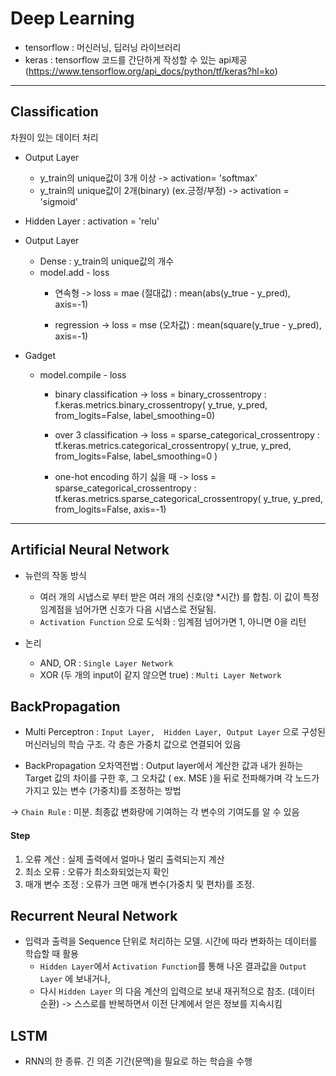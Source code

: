 # Deep Learning

- tensorflow : 머신러닝, 딥러닝 라이브러리
- keras : tensorflow 코드를 간단하게 작성할 수 있는 api제공
(https://www.tensorflow.org/api_docs/python/tf/keras?hl=ko)

---

## Classification
차원이 있는 데이터 처리

* Output Layer 
  * y_train의 unique값이 3개 이상 -> activation= 'softmax'
  * y_train의 unique값이 2개(binary) (ex.긍정/부정) -> activation = 'sigmoid' 

* Hidden Layer : activation = 'relu'

* Output Layer
  * Dense : y_train의 unique값의 개수
  * model.add - loss
    * 연속형 -> loss = mae (절대값) : mean(abs(y_true - y_pred), axis=-1)

    * regression -> loss = mse (오차값) :  mean(square(y_true - y_pred), axis=-1)

* Gadget
  * model.compile - loss
    * binary classification -> loss = binary_crossentropy : f.keras.metrics.binary_crossentropy( y_true, y_pred, from_logits=False, label_smoothing=0)

    * over 3 classification -> loss = sparse_categorical_crossentropy : tf.keras.metrics.categorical_crossentropy( y_true, y_pred, from_logits=False, label_smoothing=0 )

    * one-hot encoding 하기 싫을 때 -> loss = sparse_categorical_crossentropy : tf.keras.metrics.sparse_categorical_crossentropy( y_true, y_pred, from_logits=False, axis=-1)


---


## Artificial Neural Network

* 뉴런의 작동 방식 
  * 여러 개의 시냅스로 부터 받은 여러 개의 신호(양 *시간) 를 합침. 이 값이 특정 임계점을 넘어가면 신호가 다음 시냅스로 전달됨.
  * `Activation Function` 으로 도식화 : 임계점 넘어가면 1, 아니면 0을 리턴 

* 논리 
  * AND, OR : `Single Layer Network` 
  * XOR (두 개의 input이 같지 않으면 true) : `Multi Layer Network`



## BackPropagation

* Multi Perceptron : `Input Layer,  Hidden Layer, Output Layer` 으로 구성된 머신러닝의 학습 구조. 각 층은 가중치 값으로 연결되어 있음

* BackPropagation 오차역전법 : Output layer에서 계산한 값과 내가 원하는 Target 값의 차이를 구한 후,  그 오차값 ( ex. MSE )을 뒤로 전파해가며 각 노드가 가지고 있는 변수 (가중치)를 조정하는 방법 

 ->  `Chain Rule` : 미분. 최종값 변화량에 기여하는 각 변수의 기여도를 알 수 있음

#### Step
1. 오류 계산 : 실제 출력에서 얼마나 멀리 출력되는지 계산
2. 최소 오류 : 오류가 최소화되었는지 확인
3. 매개 변수 조정 : 오류가 크면 매개 변수(가중치 및 편차)를 조정.



## Recurrent Neural Network

* 입력과 출력을 Sequence 단위로 처리하는 모델.  시간에 따라 변화하는 데이터를 학습할 때 활용  
  * `Hidden Layer`에서 `Activation Function`를 통해 나온 결과값을 `Output Layer` 에 보내거나,   
  * 다시 `Hidden Layer` 의 다음 계산의 입력으로 보내 재귀적으로 참조. (데이터 순환)
  -> 스스로를 반복하면서 이전 단계에서 얻은 정보를 지속시킴
  
  
## LSTM
* RNN의 한 종류. 긴 의존 기간(문맥)을 필요로 하는 학습을 수행
